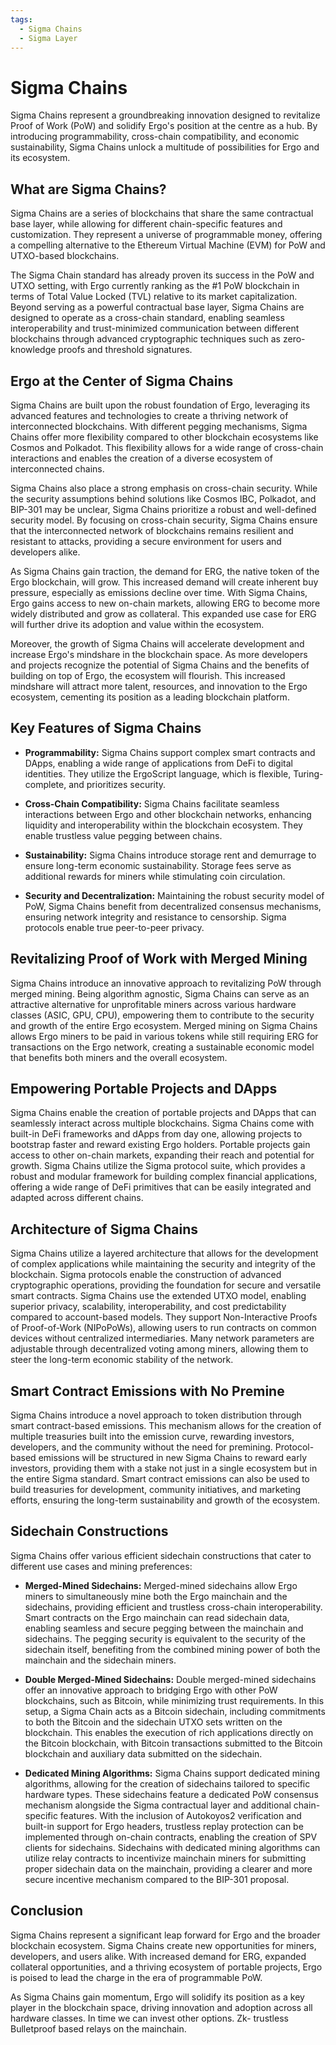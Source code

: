 ```yaml
---
tags:
  - Sigma Chains
  - Sigma Layer
---
```

# Sigma Chains

Sigma Chains represent a groundbreaking innovation designed to revitalize Proof of Work (PoW) and solidify Ergo's position at the centre as a hub. By introducing programmability, cross-chain compatibility, and economic sustainability, Sigma Chains unlock a multitude of possibilities for Ergo and its ecosystem.

## What are Sigma Chains?

Sigma Chains are a series of blockchains that share the same contractual base layer, while allowing for different chain-specific features and customization. They represent a universe of programmable money, offering a compelling alternative to the Ethereum Virtual Machine (EVM) for PoW and UTXO-based blockchains.

The Sigma Chain standard has already proven its success in the PoW and UTXO setting, with Ergo currently ranking as the #1 PoW blockchain in terms of Total Value Locked (TVL) relative to its market capitalization. Beyond serving as a powerful contractual base layer, Sigma Chains are designed to operate as a cross-chain standard, enabling seamless interoperability and trust-minimized communication between different blockchains through advanced cryptographic techniques such as zero-knowledge proofs and threshold signatures.

## Ergo at the Center of Sigma Chains

Sigma Chains are built upon the robust foundation of Ergo, leveraging its advanced features and technologies to create a thriving network of interconnected blockchains. With different pegging mechanisms, Sigma Chains offer more flexibility compared to other blockchain ecosystems like Cosmos and Polkadot. This flexibility allows for a wide range of cross-chain interactions and enables the creation of a diverse ecosystem of interconnected chains.

Sigma Chains also place a strong emphasis on cross-chain security. While the security assumptions behind solutions like Cosmos IBC, Polkadot, and BIP-301 may be unclear, Sigma Chains prioritize a robust and well-defined security model. By focusing on cross-chain security, Sigma Chains ensure that the interconnected network of blockchains remains resilient and resistant to attacks, providing a secure environment for users and developers alike.

As Sigma Chains gain traction, the demand for ERG, the native token of the Ergo blockchain, will grow. This increased demand will create inherent buy pressure, especially as emissions decline over time. With Sigma Chains, Ergo gains access to new on-chain markets, allowing ERG to become more widely distributed and grow as collateral. This expanded use case for ERG will further drive its adoption and value within the ecosystem.

Moreover, the growth of Sigma Chains will accelerate development and increase Ergo's mindshare in the blockchain space. As more developers and projects recognize the potential of Sigma Chains and the benefits of building on top of Ergo, the ecosystem will flourish. This increased mindshare will attract more talent, resources, and innovation to the Ergo ecosystem, cementing its position as a leading blockchain platform.

## Key Features of Sigma Chains

- **Programmability:** Sigma Chains support complex smart contracts and DApps, enabling a wide range of applications from DeFi to digital identities. They utilize the ErgoScript language, which is flexible, Turing-complete, and prioritizes security.

- **Cross-Chain Compatibility:** Sigma Chains facilitate seamless interactions between Ergo and other blockchain networks, enhancing liquidity and interoperability within the blockchain ecosystem. They enable trustless value pegging between chains.

- **Sustainability:** Sigma Chains introduce storage rent and demurrage to ensure long-term economic sustainability. Storage fees serve as additional rewards for miners while stimulating coin circulation.

- **Security and Decentralization:** Maintaining the robust security model of PoW, Sigma Chains benefit from decentralized consensus mechanisms, ensuring network integrity and resistance to censorship. Sigma protocols enable true peer-to-peer privacy.

## Revitalizing Proof of Work with Merged Mining

Sigma Chains introduce an innovative approach to revitalizing PoW through merged mining. Being algorithm agnostic, Sigma Chains can serve as an attractive alternative for unprofitable miners across various hardware classes (ASIC, GPU, CPU), empowering them to contribute to the security and growth of the entire Ergo ecosystem. Merged mining on Sigma Chains allows Ergo miners to be paid in various tokens while still requiring ERG for transactions on the Ergo network, creating a sustainable economic model that benefits both miners and the overall ecosystem.

## Empowering Portable Projects and DApps

Sigma Chains enable the creation of portable projects and DApps that can seamlessly interact across multiple blockchains. Sigma Chains come with built-in DeFi frameworks and dApps from day one, allowing projects to bootstrap faster and reward existing Ergo holders. Portable projects gain access to other on-chain markets, expanding their reach and potential for growth. Sigma Chains utilize the Sigma protocol suite, which provides a robust and modular framework for building complex financial applications, offering a wide range of DeFi primitives that can be easily integrated and adapted across different chains.

## Architecture of Sigma Chains

Sigma Chains utilize a layered architecture that allows for the development of complex applications while maintaining the security and integrity of the blockchain. Sigma protocols enable the construction of advanced cryptographic operations, providing the foundation for secure and versatile smart contracts. Sigma Chains use the extended UTXO model, enabling superior privacy, scalability, interoperability, and cost predictability compared to account-based models. They support Non-Interactive Proofs of Proof-of-Work (NIPoPoWs), allowing users to run contracts on common devices without centralized intermediaries. Many network parameters are adjustable through decentralized voting among miners, allowing them to steer the long-term economic stability of the network.

## Smart Contract Emissions with No Premine

Sigma Chains introduce a novel approach to token distribution through smart contract-based emissions. This mechanism allows for the creation of multiple treasuries built into the emission curve, rewarding investors, developers, and the community without the need for premining. Protocol-based emissions will be structured in new Sigma Chains to reward early investors, providing them with a stake not just in a single ecosystem but in the entire Sigma standard. Smart contract emissions can also be used to build treasuries for development, community initiatives, and marketing efforts, ensuring the long-term sustainability and growth of the ecosystem.

## Sidechain Constructions

Sigma Chains offer various efficient sidechain constructions that cater to different use cases and mining preferences:

- **Merged-Mined Sidechains:** Merged-mined sidechains allow Ergo miners to simultaneously mine both the Ergo mainchain and the sidechains, providing efficient and trustless cross-chain interoperability. Smart contracts on the Ergo mainchain can read sidechain data, enabling seamless and secure pegging between the mainchain and sidechains. The pegging security is equivalent to the security of the sidechain itself, benefiting from the combined mining power of both the mainchain and the sidechain miners.

- **Double Merged-Mined Sidechains:** Double merged-mined sidechains offer an innovative approach to bridging Ergo with other PoW blockchains, such as Bitcoin, while minimizing trust requirements. In this setup, a Sigma Chain acts as a Bitcoin sidechain, including commitments to both the Bitcoin and the sidechain UTXO sets written on the blockchain. This enables the execution of rich applications directly on the Bitcoin blockchain, with Bitcoin transactions submitted to the Bitcoin blockchain and auxiliary data submitted on the sidechain.

- **Dedicated Mining Algorithms:** Sigma Chains support dedicated mining algorithms, allowing for the creation of sidechains tailored to specific hardware types. These sidechains feature a dedicated PoW consensus mechanism alongside the Sigma contractual layer and additional chain-specific features. With the inclusion of Autokoyos2 verification and built-in support for Ergo headers, trustless replay protection can be implemented through on-chain contracts, enabling the creation of SPV clients for sidechains. Sidechains with dedicated mining algorithms can utilize relay contracts to incentivize mainchain miners for submitting proper sidechain data on the mainchain, providing a clearer and more secure incentive mechanism compared to the BIP-301 proposal.

## Conclusion



Sigma Chains represent a significant leap forward for Ergo and the broader blockchain ecosystem. Sigma Chains create new opportunities for miners, developers, and users alike. With increased demand for ERG, expanded collateral opportunities, and a thriving ecosystem of portable projects, Ergo is poised to lead the charge in the era of programmable PoW.

As Sigma Chains gain momentum, Ergo will solidify its position as a key player in the blockchain space, driving innovation and adoption across all hardware classes. In time we can invest other options. Zk- trustless Bulletproof based relays on the mainchain. 